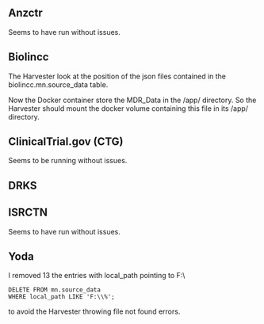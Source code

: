 ## Anzctr

Seems to have run without issues.

## Biolincc
The Harvester look at the position of the json files contained in the biolincc.mn.source_data table.

Now the Docker container store the MDR_Data in the /app/ directory.
So the Harvester should mount the docker volume containing this file in its /app/ directory.

## ClinicalTrial.gov (CTG)

Seems to be running without issues.

## DRKS



## ISRCTN

Seems to have run without issues.

## Yoda

I removed 13 the entries with local_path pointing to F:\

```
DELETE FROM mn.source_data
WHERE local_path LIKE 'F:\\%';
```
to avoid the Harvester throwing file not found errors.
